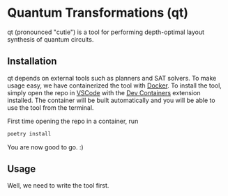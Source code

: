 # Quantum Transformations (qt)

qt (pronounced "cutie") is a tool for performing depth-optimal layout synthesis of quantum circuits.

## Installation

qt depends on external tools such as planners and SAT solvers. To make usage easy, we have containerized the tool with [Docker](https://www.docker.com/products/docker-desktop/). To install the tool, simply open the repo in [VSCode](https://code.visualstudio.com/) with the [Dev Containers](https://marketplace.visualstudio.com/items?itemName=ms-vscode-remote.remote-containers) extension installed. The container will be built automatically and you will be able to use the tool from the terminal.

First time opening the repo in a container, run

```bash
poetry install
```

You are now good to go. :)

## Usage

Well, we need to write the tool first.